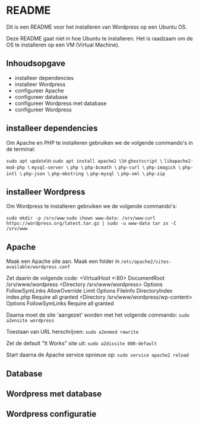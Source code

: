 # README #

Dit is een README voor het installeren van Wordpress op een Ubuntu OS.

Deze README gaat niet in hoe Ubuntu te installeren. Het is raadzaam om de OS te installeren op een VM (Virtual Machine).

## Inhoudsopgave ##

* installeer dependencies
* installeer Wordpress
* configureer Apache
* configureer database
* configureer Wordpress met database
* configureer Wordpress

## installeer dependencies ##

Om Apache en PHP te installeren gebruiken we de volgende commando's in de terminal:

`sudo apt update`\n
`sudo apt install apache2 \`\n
                 `ghostscript \`
                 `libapache2-mod-php \`
                 `mysql-server \`
                 `php \`
                 `php-bcmath \`
                 `php-curl \`
                 `php-imagick \`
                 `php-intl \`
                 `php-json \`
                 `php-mbstring \`
                 `php-mysql \`
                 `php-xml \`
                 `php-zip`

 ## installeer Wordpress ##

 Om Wordpress te installeren gebruiken we de volgende commando's:

`sudo mkdir -p /srv/www`
`sudo chown www-data: /srv/www`
`curl https://wordpress.org/latest.tar.gz | sudo -u www-data tar zx -C /srv/www`

## Apache ##

Maak een Apache site aan. Maak een folder in 
`/etc/apache2/sites-available/wordpress.conf`

Zet daarin de volgende code:
<VirtualHost *:80>
    DocumentRoot /srv/www/wordpress
    <Directory /srv/www/wordpress>
        Options FollowSymLinks
        AllowOverride Limit Options FileInfo
        DirectoryIndex index.php
        Require all granted
    </Directory>
    <Directory /srv/www/wordpress/wp-content>
        Options FollowSymLinks
        Require all granted
    </Directory>
</VirtualHost>

Daarna moet de site 'aangezet' worden met het volgende commando:
`sudo a2ensite wordpress`

Toestaan van URL herschrijven:
`sudo a2enmod rewrite`

Zet de default "It Works" site uit:
`sudo a2dissite 000-default`

Start daarna de Apache service opnieuw op:
`sudo service apache2 reload`
## Database ##

## Wordpress met database ##

## Wordpress configuratie ##

